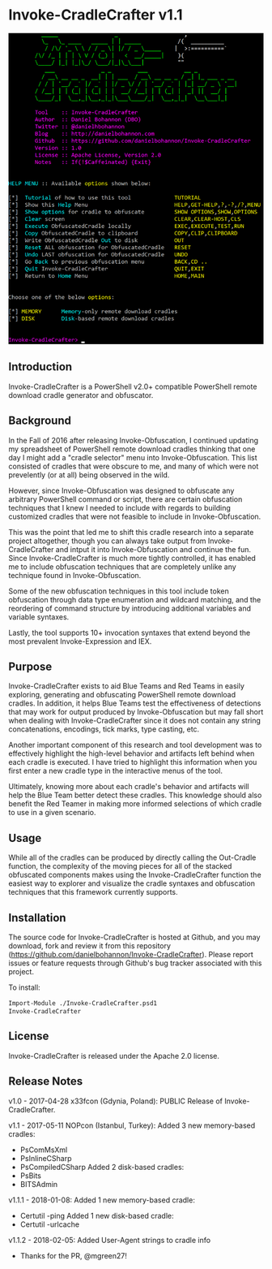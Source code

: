 Invoke-CradleCrafter v1.1
===============

![Invoke-CradleCrafter Screenshot](https://github.com/danielbohannon/danielbohannon.github.io/blob/master/Invoke-CradleCrafter%20Screenshot.png)

Introduction
------------
Invoke-CradleCrafter is a PowerShell v2.0+ compatible PowerShell remote
download cradle generator and obfuscator.

Background
----------
In the Fall of 2016 after releasing Invoke-Obfuscation, I continued updating
my spreadsheet of PowerShell remote download cradles thinking that one day I
might add a "cradle selector" menu into Invoke-Obfuscation. This list 
consisted of cradles that were obscure to me, and many of which were not 
prevelently (or at all) being observed in the wild.

However, since Invoke-Obfuscation was designed to obfuscate any arbitrary 
PowerShell command or script, there are certain obfuscation techniques that 
I knew I needed to include with regards to building customized cradles that 
were not feasible to include in Invoke-Obfuscation.

This was the point that led me to shift this cradle research into a separate
project altogether, though you can always take output from Invoke-
CradleCrafter and intput it into Invoke-Obfuscation and continue the fun.
Since Invoke-CradleCrafter is much more tightly controlled, it has enabled 
me to include obfuscation techniques that are completely unlike any 
technique found in Invoke-Obfuscation.

Some of the new obfuscation techniques in this tool include token 
obfuscation through data type enumeration and wildcard matching, and the 
reordering of command structure by introducing additional variables and 
variable syntaxes.

Lastly, the tool supports 10+ invocation syntaxes that extend beyond the 
most prevalent Invoke-Expression and IEX.

Purpose
-------
Invoke-CradleCrafter exists to aid Blue Teams and Red Teams in easily 
exploring, generating and obfuscating PowerShell remote download cradles.
In addition, it helps Blue Teams test the effectiveness of detections that 
may work for output produced by Invoke-Obfuscation but may fall short when
dealing with Invoke-CradleCrafter since it does not contain any string
concatenations, encodings, tick marks, type casting, etc.

Another important component of this research and tool development was to 
effectively highlight the high-level behavior and artifacts left behind 
when each cradle is executed. I have tried to highlight this information 
when you first enter a new cradle type in the interactive menus of the tool.

Ultimately, knowing more about each cradle's behavior and artifacts will 
help the Blue Team better detect these cradles. This knowledge should also
benefit the Red Teamer in making more informed selections of which cradle 
to use in a given scenario.

Usage
-----
While all of the cradles can be produced by directly calling the Out-Cradle
function, the complexity of the moving pieces for all of the stacked 
obfuscated components makes using the Invoke-CradleCrafter function the 
easiest way to explorer and visualize the cradle syntaxes and obfuscation 
techniques that this framework currently supports.

Installation
------------
The source code for Invoke-CradleCrafter is hosted at Github, and you may
download, fork and review it from this repository
(https://github.com/danielbohannon/Invoke-CradleCrafter). Please report issues
or feature requests through Github's bug tracker associated with this project.

To install:

	Import-Module ./Invoke-CradleCrafter.psd1
	Invoke-CradleCrafter

License
-------
Invoke-CradleCrafter is released under the Apache 2.0 license.

Release Notes
-------------
v1.0 - 2017-04-28 x33fcon (Gdynia, Poland): PUBLIC Release of Invoke-CradleCrafter.

v1.1 - 2017-05-11 NOPcon (Istanbul, Turkey):
Added 3 new memory-based cradles:
- PsComMsXml
- PsInlineCSharp
- PsCompiledCSharp
Added 2 disk-based cradles:
- PsBits
- BITSAdmin

v1.1.1 - 2018-01-08:
Added 1 new memory-based cradle:
- Certutil -ping
Added 1 new disk-based cradle:
- Certutil -urlcache

v1.1.2 - 2018-02-05:
Added User-Agent strings to cradle info
- Thanks for the PR, @mgreen27!
